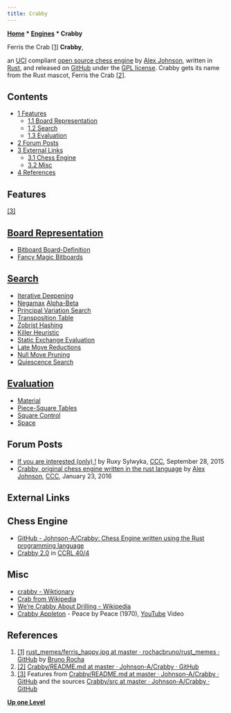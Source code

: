 ```yaml
---
title: Crabby
---
```

**[Home](Home "Home") * [Engines](Engines "Engines") * Crabby**

[](File:Ferris_happy.jpg) Ferris the Crab <a id="cite-note-1" href="#cite-ref-1">[1]</a>
**Crabby**,

an [UCI](UCI "UCI") compliant [open source chess engine](Category:Open_Source "Category:Open Source") by [Alex Johnson](index.php?title=Alex_Johnson&action=edit&redlink=1 "Alex Johnson (page does not exist)"), written in [Rust](Rust "Rust"), and released on [GitHub](https://en.wikipedia.org/wiki/GitHub) under the [GPL license](Free_Software_Foundation#GPL "Free Software Foundation").
Crabby gets its name from the Rust mascot, Ferris the Crab <a id="cite-note-2" href="#cite-ref-2">[2]</a>.

## Contents

- [1 Features](#features)
  - [1.1 Board Representation](#board-representation)
  - [1.2 Search](#search)
  - [1.3 Evaluation](#evaluation)
- [2 Forum Posts](#forum-posts)
- [3 External Links](#external-links)
  - [3.1 Chess Engine](#chess-engine)
  - [3.2 Misc](#misc)
- [4 References](#references)

## Features

<a id="cite-note-3" href="#cite-ref-3">[3]</a>

## [Board Representation](Board_Representation "Board Representation")

- [Bitboard Board-Definition](Bitboard_Board-Definition "Bitboard Board-Definition")
- [Fancy Magic Bitboards](Magic_Bitboards#Fancy "Magic Bitboards")

## [Search](Search "Search")

- [Iterative Deepening](Iterative_Deepening "Iterative Deepening")
- [Negamax](Negamax "Negamax") [Alpha-Beta](Alpha-Beta "Alpha-Beta")
- [Principal Variation Search](Principal_Variation_Search "Principal Variation Search")
- [Transposition Table](Transposition_Table "Transposition Table")
- [Zobrist Hashing](Zobrist_Hashing "Zobrist Hashing")
- [Killer Heuristic](Killer_Heuristic "Killer Heuristic")
- [Static Exchange Evaluation](Static_Exchange_Evaluation "Static Exchange Evaluation")
- [Late Move Reductions](Late_Move_Reductions "Late Move Reductions")
- [Null Move Pruning](Null_Move_Pruning "Null Move Pruning")
- [Quiescence Search](Quiescence_Search "Quiescence Search")

## [Evaluation](Evaluation "Evaluation")

- [Material](Material "Material")
- [Piece-Square Tables](Piece-Square_Tables "Piece-Square Tables")
- [Square Control](Square_Control "Square Control")
- [Space](Space "Space")

## Forum Posts

- [If you are interested (only) !](http://www.talkchess.com/forum3/viewtopic.php?f=2&t=57782) by Ruxy Sylwyka, [CCC](CCC "CCC"), September 28, 2015
- [Crabby, original chess engine written in the rust language](http://www.talkchess.com/forum3/viewtopic.php?f=7&t=59023) by [Alex Johnson](index.php?title=Alex_Johnson&action=edit&redlink=1 "Alex Johnson (page does not exist)"), [CCC](CCC "CCC"), January 23, 2016

## External Links

## Chess Engine

- [GitHub - Johnson-A/Crabby: Chess Engine written using the Rust programming language](https://github.com/Johnson-A/Crabby)
- [Crabby 2.0](https://ccrl.chessdom.com/ccrl/404/cgi/engine_details.cgi?print=Details&each_game=1&eng=Crabby%202.0) in [CCRL 40/4](CCRL "CCRL")

## Misc

- [crabby - Wiktionary](https://en.wiktionary.org/wiki/crabby)
- [Crab from Wikipedia](https://en.wikipedia.org/wiki/Crab)
- [We’re Crabby About Drilling - Wikipedia](https://en.wikipedia.org/wiki/We%E2%80%99re_Crabby_About_Drilling)
- [Crabby Appleton](https://en.wikipedia.org/wiki/Crabby_Appleton) - Peace by Peace (1970), [YouTube](https://en.wikipedia.org/wiki/YouTube) Video

## References

1. <a id="cite-ref-1" href="#cite-note-1">[1]</a> [rust_memes/ferris_happy.jpg at master · rochacbruno/rust_memes · GitHub](https://github.com/rochacbruno/rust_memes/blob/master/img/ferris_happy.jpg) by [Bruno Rocha](https://github.com/rochacbruno)
1. <a id="cite-ref-2" href="#cite-note-2">[2]</a> [Crabby/README.md at master · Johnson-A/Crabby · GitHub](https://github.com/Johnson-A/Crabby/blob/master/README.md)
1. <a id="cite-ref-3" href="#cite-note-3">[3]</a> Features from [Crabby/README.md at master · Johnson-A/Crabby · GitHub](https://github.com/Johnson-A/Crabby/blob/master/README.md) and the sources [Crabby/src at master · Johnson-A/Crabby · GitHub](https://github.com/Johnson-A/Crabby/tree/master/src)

**[Up one Level](Engines "Engines")**

